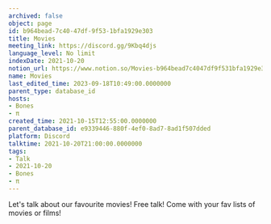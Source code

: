 ```yaml
---
archived: false
object: page
id: b964bead-7c40-47df-9f53-1bfa1929e303
title: Movies
meeting_link: https://discord.gg/9Kbq4djs
language_level: No limit
indexDate: 2021-10-20
notion_url: https://www.notion.so/Movies-b964bead7c4047df9f531bfa1929e303
name: Movies
last_edited_time: 2023-09-18T10:49:00.0000000
parent_type: database_id
hosts:
- Bones
- π
created_time: 2021-10-15T12:55:00.0000000
parent_database_id: e9339446-880f-4ef0-8ad7-8ad1f507dded
platform: Discord
talktime: 2021-10-20T21:00:00.0000000
tags:
- Talk
- 2021-10-20
- Bones
- π
---
```


Let's talk about our favourite movies!
Free talk! Come with your fav lists of movies or films!


